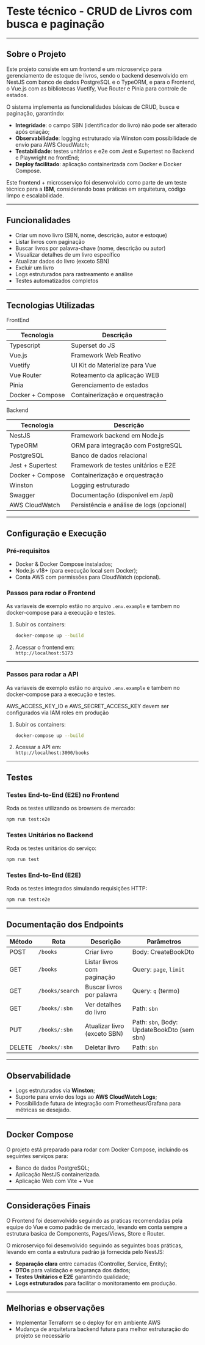 
# Teste técnico - CRUD de Livros com busca e paginação

---

## Sobre o Projeto

Este projeto consiste em um frontend e um microserviço para gerenciamento de estoque de livros, sendo o backend desenvolvido em NestJS com banco de dados PostgreSQL e o TypeORM, e para o Frontend, o Vue.js com as bibliotecas Vuetify, Vue Router e Pinia para controle de estados. 

O sistema implementa as funcionalidades básicas de CRUD, busca e paginação, garantindo:

- **Integridade**: o campo SBN (identificador do livro) não pode ser alterado após criação;
- **Observabilidade**: logging estruturado via Winston com possibilidade de envio para AWS CloudWatch;
- **Testabilidade**: testes unitários e e2e com Jest e Supertest no Backend e Playwright no frontEnd;
- **Deploy facilitado**: aplicação containerizada com Docker e Docker Compose.

Este frontend + microsserviço foi desenvolvido como parte de um teste técnico para a **IBM**, considerando boas práticas em arquitetura, código limpo e escalabilidade.

---

## Funcionalidades

- Criar um novo livro (SBN, nome, descrição, autor e estoque)
- Listar livros com paginação
- Buscar livros por palavra-chave (nome, descrição ou autor)
- Visualizar detalhes de um livro específico
- Atualizar dados do livro (exceto SBN)
- Excluir um livro
- Logs estruturados para rastreamento e análise
- Testes automatizados completos

---

## Tecnologias Utilizadas


FrontEnd

| Tecnologia        | Descrição                                 |
|-------------------|-------------------------------------------|
| Typescript        | Superset do JS                            |
| Vue.js            | Framework Web Reativo                     |
| Vuetify           | UI Kit do Materialize para Vue            |
| Vue Router        | Roteamento da aplicação WEB               |
| Pinia             | Gerenciamento de estados                  |
| Docker + Compose  | Containerização e orquestração            |

Backend

| Tecnologia        | Descrição                                 |
|-------------------|-------------------------------------------|
| NestJS            | Framework backend em Node.js               |
| TypeORM           | ORM para integração com PostgreSQL        |
| PostgreSQL        | Banco de dados relacional                  |
| Jest + Supertest  | Framework de testes unitários e E2E       |
| Docker + Compose  | Containerização e orquestração             |
| Winston           | Logging estruturado                        |
| Swagger           | Documentação (disponível em /api)          |
| AWS CloudWatch    | Persistência e análise de logs (opcional) |

---

## Configuração e Execução

### Pré-requisitos

- Docker & Docker Compose instalados;
- Node.js v18+ (para execução local sem Docker);
- Conta AWS com permissões para CloudWatch (opcional).

### Passos para rodar o Frontend

As variaveis de exemplo estão no arquivo `.env.example` e tambem no docker-compose para a execução e testes.

1. Subir os containers:
   ```bash
   docker-compose up --build
   ```

2. Acessar o frontend em:  
   `http://localhost:5173`

---
### Passos para rodar a API

As variaveis de exemplo estão no arquivo `.env.example` e tambem no docker-compose para a execução e testes.

AWS_ACCESS_KEY_ID e AWS_SECRET_ACCESS_KEY devem ser configurados via IAM roles em produção

1. Subir os containers:
   ```bash
   docker-compose up --build
   ```

2. Acessar a API em:  
   `http://localhost:3000/books`

---

## Testes

### Testes End-to-End (E2E) no Frontend

Roda os testes utilizando os browsers de mercado:

```bash
npm run test:e2e
```

### Testes Unitários no Backend

Roda os testes unitários do serviço:

```bash
npm run test
```

### Testes End-to-End (E2E)

Roda os testes integrados simulando requisições HTTP:

```bash
npm run test:e2e
```

---

## Documentação dos Endpoints

| Método | Rota                 | Descrição                     | Parâmetros                |
|--------|----------------------|-------------------------------|---------------------------|
| POST   | `/books`             | Criar livro                   | Body: CreateBookDto       |
| GET    | `/books`             | Listar livros com paginação  | Query: `page`, `limit`    |
| GET    | `/books/search`      | Buscar livros por palavra    | Query: `q` (termo)        |
| GET    | `/books/:sbn`        | Ver detalhes do livro        | Path: `sbn`               |
| PUT    | `/books/:sbn`        | Atualizar livro (exceto SBN) | Path: `sbn`, Body: UpdateBookDto (sem sbn) |
| DELETE | `/books/:sbn`        | Deletar livro                | Path: `sbn`               |

---

## Observabilidade

- Logs estruturados via **Winston**;
- Suporte para envio dos logs ao **AWS CloudWatch Logs**;
- Possibilidade futura de integração com Prometheus/Grafana para métricas se desejado.

---

## Docker Compose

O projeto está preparado para rodar com Docker Compose, incluindo os seguintes serviços para:

- Banco de dados PostgreSQL;
- Aplicação NestJS containerizada.
- Aplicação Web com Vite + Vue

---

## Considerações Finais

O Frontend foi desenvolvido seguindo as praticas recomendadas pela equipe do Vue e como padrão de mercado, levando em conta sempre a estrutura basica de Components, Pages/Views, Store e Router. 

O microserviço foi desenvolvido seguindo as seguintes boas práticas, levando em conta a estrutura padrão já fornecida pelo NestJS:

- **Separação clara** entre camadas (Controller, Service, Entity);
- **DTOs** para validação e segurança dos dados;
- **Testes Unitários e E2E** garantindo qualidade;
- **Logs estruturados** para facilitar o monitoramento em produção.

---

## Melhorias e observações

- Implementar Terraform se o deploy for em ambiente AWS
- Mudança de arquitetura backend futura para melhor estruturação do projeto se necessário

